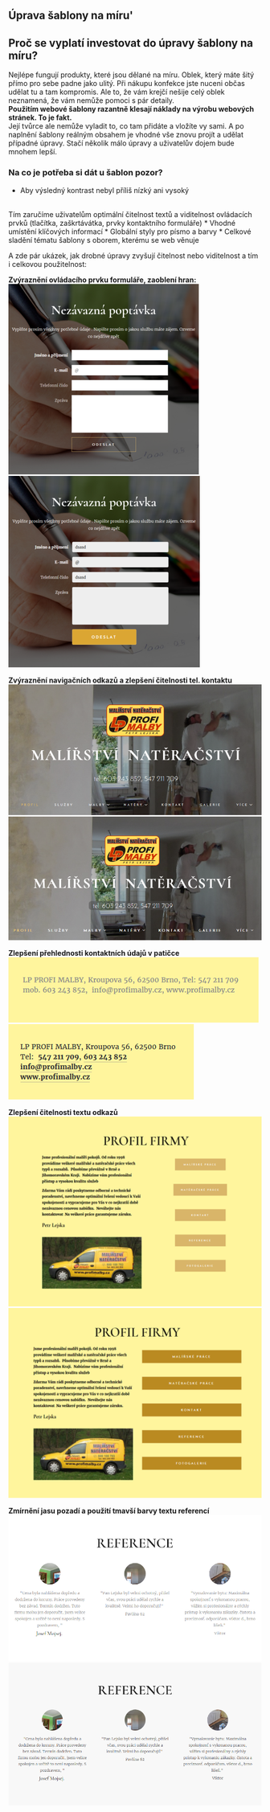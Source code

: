 ## Úprava šablony na míru'

## Proč se vyplatí investovat do úpravy šablony na míru?
Nejlépe fungují produkty, které jsou dělané na míru. Oblek, který máte šitý přímo pro sebe padne jako ulitý. Při nákupu konfekce jste nuceni občas udělat tu a tam kompromis. Ale to, že vám krejčí nešije celý oblek neznamená, že vám nemůže pomoci s pár detaily.
<br>
**Použitím webové šablony razantně klesají náklady na výrobu webových stránek. To je fakt.**
<br>
Její tvůrce ale nemůže vyladit to, co tam přidáte a vložíte vy sami. A po naplnění šablony reálným obsahem je vhodné vše znovu projít a udělat případné úpravy. Stačí několik málo úpravy a uživatelův dojem bude mnohem lepší.
<br>
### Na co je potřeba si dát u šablon pozor?
* Aby výsledný kontrast nebyl příliš nízký ani vysoký
<br>
Tím zaručíme uživatelům optimální čitelnost textů a viditelnost ovládacích prvků (tlačítka, zaškrtávátka, prvky kontaktního formuláře)
* Vhodné umístění klíčových informací
* Globální styly pro písmo a barvy
* Celkové sladění tématu šablony s oborem, kterému se web věnuje

A zde pár ukázek, jak drobné úpravy zvyšují čitelnost nebo viditelnost a tím i celkovou použitelnost:


**Zvýraznění ovládacího prvku formuláře, zaoblení hran:**
![](formular_original.png)
![](formular_upraveno.png)

**Zvýraznění navigačních odkazů a zlepšení čitelnosti tel. kontaktu**
![](hlavicka_original.png)
![](hlavicka_upraveno.png)

**Zlepšení přehlednosti kontaktních údajů v patičce**
![](paticka_original.png)
![](paticka_upraveno.png)

**Zlepšení čitelnosti textu odkazů**
![](profil_original.png)
![](profil_upraveno.png)

**Zmírnění jasu pozadí a použití tmavší barvy textu referencí**
![](reference_original.png)
![](reference_upraveno.png)
